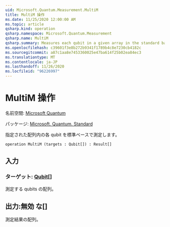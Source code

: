 ```yaml
---
uid: Microsoft.Quantum.Measurement.MultiM
title: MultiM 操作
ms.date: 11/25/2020 12:00:00 AM
ms.topic: article
qsharp.kind: operation
qsharp.namespace: Microsoft.Quantum.Measurement
qsharp.name: MultiM
qsharp.summary: Measures each qubit in a given array in the standard basis.
ms.openlocfilehash: c39601f3e8b272b9341f1789b4c8e7230cb4182c
ms.sourcegitcommit: a87c1aa8e7453360025e47ba614f25b02ea84ec3
ms.translationtype: MT
ms.contentlocale: ja-JP
ms.lasthandoff: 11/26/2020
ms.locfileid: "96226997"
---
```

# <a name="multim-operation"></a>MultiM 操作

名前空間: [Microsoft Quantum](xref:Microsoft.Quantum.Measurement)

パッケージ: [Microsoft. Quantum. Standard](https://nuget.org/packages/Microsoft.Quantum.Standard)


指定された配列内の各 qubit を標準ベースで測定します。

```qsharp
operation MultiM (targets : Qubit[]) : Result[]
```


## <a name="input"></a>入力

### <a name="targets--qubit"></a>ターゲット: [Qubit](xref:microsoft.quantum.lang-ref.qubit)[]

測定する qubits の配列。



## <a name="output--__invalidresult__"></a>出力:__無効 <Result> な__[]

測定結果の配列。